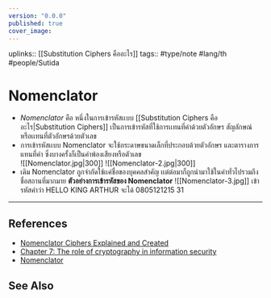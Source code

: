 ```yaml
---
version: "0.0.0"
published: true
cover_image:
---
```

uplinks:: [[Substitution Ciphers คืออะไร]]
tags:: #type/note #lang/th #people/Sutida 
# Nomenclator
- *Nomenclator* คือ หนึ่งในการเข้ารหัสเเบบ [[Substitution Ciphers คืออะไร|Substitution Ciphers]] เป็นการเข้ารหัสที่ใช้การเเทนที่คำด้วยตัวอักษร สัญลักษณ์ หรือเเทนที่ตัวอักษรด้วยตัวเลข 
- การเข้ารหัสเเบบ Nomenclator จะใช้กระดาษขนาดเล็กที่ประกอบด้วยตัวอักษร และตารางการแทนที่คำ ซึ่งบางครั้งก็เป็นคำพ้องเสียงหรือตัวเลข  
     ![[Nomenclator.jpg|300]]
     ![[Nomenclator-2.jpg|300]]
- เดิม Nomenclator ถูกจำกัดใช้เเค่ชื่อของบุคคลสำคัญ เเต่ต่อมาก็ถูกนำมาใช้ในคำทั่วไปรวมถึงชื่อสถานที่มากมาย
**ตัวอย่างการเข้ารหัสของ Nomenclator**
![[Nomenclator-3.jpg]]
เข้ารหัสคำว่า HELLO KING ARTHUR จะได้ 0805121215 31

---
## References
- [Nomenclator Ciphers Explained and Created](https://youtu.be/E8UWbo8axsE)
- [Chapter 7: The role of cryptography in information security](https://resources.infosecinstitute.com/topic/role-of-cryptography/)
- [Nomenclator](https://en.wikipedia.org/wiki/Substitution_cipher#Nomenclator)
## See Also